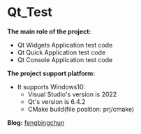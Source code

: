 # Qt_Test
**The main role of the project:**
- Qt Widgets Application test code
- Qt Quick Application test code
- Qt Console Application test code

**The project support platform:**
- It supports Windows10:
    - Visual Studio's version is 2022
    - Qt's version is 6.4.2
    - CMake build(file position: prj/cmake)

**Blog:** [fengbingchun](https://blog.csdn.net/fengbingchun/category_12172633.html)
